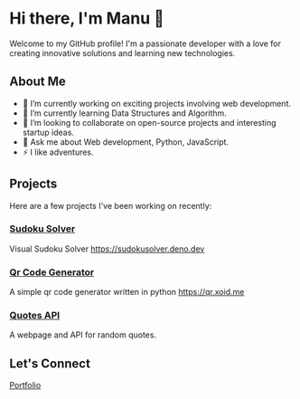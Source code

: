 # Hi there, I'm Manu 👋

Welcome to my GitHub profile! I'm a passionate developer with a love for creating innovative solutions and learning new technologies.

## About Me

- 🔭 I’m currently working on exciting projects involving web development.
- 🌱 I’m currently learning Data Structures and Algorithm.
- 👯 I’m looking to collaborate on open-source projects and interesting startup ideas.
- 💬 Ask me about Web development, Python, JavaScript.
- ⚡ I like adventures.

## Projects

Here are a few projects I've been working on recently:

### [Sudoku Solver](https://github.com/manuos1/SudokuSolver)
Visual Sudoku Solver https://sudokusolver.deno.dev

### [Qr Code Generator](https://github.com/manuos1/qr-code-generator)
A simple qr code generator written in python https://qr.xoid.me

### [Quotes API](https://quoted.deno.dev/)
A webpage and API for random quotes.

## Let's Connect

[Portfolio](https://manukrishna.deno.dev)
